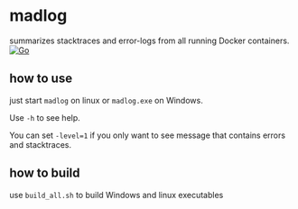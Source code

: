 # madlog
summarizes stacktraces and error-logs from all running Docker containers.
[![Go](https://github.com/skalski/madlog/actions/workflows/go.yml/badge.svg)](https://github.com/skalski/madlog/actions/workflows/go.yml)


## how to use

just start `madlog` on linux or `madlog.exe` on Windows.

Use `-h` to see help.

You can set `-level=1` if you only want to see message that contains errors and stacktraces.


## how to build

use `build_all.sh` to build Windows and linux executables




